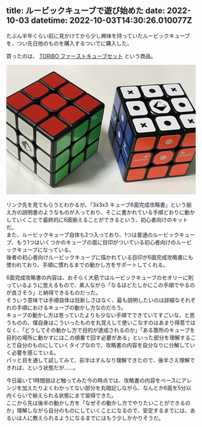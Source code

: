 title: ルービックキューブで遊び始めた
date: 2022-10-03
datetime: 2022-10-03T14:30:26.010077Z
---

たぶん半年くらい前に見かけてから少し興味を持っていたルービックキューブを、つい先日他のものを購入するついでに購入した。

買ったのは、 [TORIBO ファーストキューブセット](https://toribo.jp/) という商品。

![TORIBO のルービックキューブ](/static/img/toribo-rubiks-cube.jpg)

リンク先を見てもらうとわかるが、「3x3x3 キューブ6面完成攻略書」という揃え方の説明書のようなものが入っており、そこに書かれている手順どおりに動かしていくことで最終的に6面揃えることができるという、初心者向けのキットだ。  
また、ルービックキューブ自体も2つ入っており、1つは普通のルービックキューブ、もう1つはいくつかのキューブの面に目印がついている初心者向けのルービックキューブになっている。  
後者の初心者向けルービックキューブに描かれている目印が6面完成攻略書にも使われており、手順に慣れるまでの動かし方をサポートしてくれる。

6面完成攻略書の内容は、おそらく大筋ではルービックキューブのセオリーに則っているように思えるもので、素人ながら「なるほどたしかにこの手順でやるのが良さそう」と納得できるものだった。  
そういう意味では手順自体は目新しさはなく、最も説明したいのは詳細なそれぞれの手順におけるキューブの動かし方なのだろう。  
キューブの動かし方は思っていたよりも少ない手順でできていてすごいな、と思うものの、僕自身はこういったものを丸覚えして使いこなすのはあまり得意ではなく、「どうしてその動かし方で目的が達成されるのか」「ある箇所のキューブを目的の場所に動かすにはこの順番で回す必要がある」といった部分を理解することで自分のものにしていくタイプなので、攻略書の内容を自分なりに分解していく必要を感じている。  
パッと目を通して試してみて、前半はすんなり理解できたので、後半さえ理解できれば、という状態だが……。

今日届いて1時間弱ほど触ってみた今の時点では、攻略書の内容をベースにアレンジを加えたりよくわかってない部分を丸暗記しながら、なんとか6面を5分以内くらいで揃えられる状態にまで習得できた。  
ここから先は後半の動かし方を「なぜその動かし方でやりたいことができるのか」理解しながら自分のものにしていくことになるので、安定するまでには、あるいは人に教えられるようになるまでにはもう少しかかりそうだ。